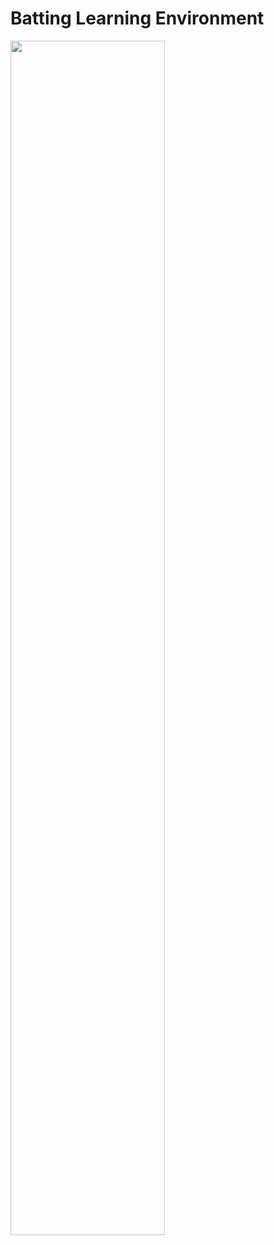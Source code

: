 # Batting Learning Environment

<img src="https://user-images.githubusercontent.com/62216628/205580663-e61b38f8-3992-4cec-9547-7f78e9d52761.png" width="70%">

